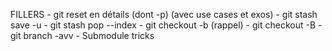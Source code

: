 FILLERS
    - git reset en détails (dont -p) (avec use cases et exos)
    - git stash save -u <message>
    - git stash pop --index
    - git checkout -b (rappel)
    - git checkout -B
    - git branch -avv
    - Submodule tricks
